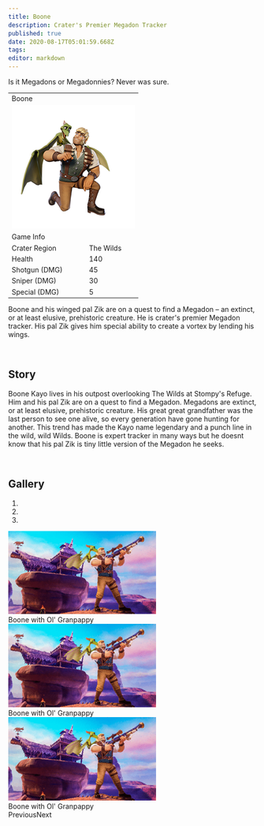 ```yaml
---
title: Boone
description: Crater's Premier Megadon Tracker
published: true
date: 2020-08-17T05:01:59.668Z
tags: 
editor: markdown
---
```


<div class="title-quote">Is it Megadons or Megadonnies? Never was sure.</div>
<div>
  <table class="infobox character">
    <tbody>
      <tr><td class="group charname" colspan="2">Boone</td></tr>
      <tr class="charimg"><td colspan="2">
        <a class="spotlight" href="/characters/boone/boone_full_model.png">
          <img src="/characters/boone/boone_full_model-thumb.png" width="250px">
        </a>
      </td></tr>
      <tr><td class="group" colspan="2">Game Info</td></tr>
      <tr class="charbody"><td class="charkey">Crater Region</td><td class="charvalue">The Wilds</td></tr>
      <tr class="charbody"><td class="charkey">Health</td><td class="charvalue">140</td></tr>
      <tr class="charbody"><td class="charkey">Shotgun (DMG)</td><td class="charvalue">45</td></tr>
      <tr class="charbody"><td class="charkey">Sniper (DMG)</td><td class="charvalue">30</td></tr>
      <tr class="charbody"><td class="charkey">Special (DMG)</td><td class="charvalue">5</td></tr>
    </tbody>
  </table>
</div>
<div>
  <p>Boone and his winged pal Zik are on a quest to find a Megadon – an extinct, or at least elusive, prehistoric creature. He is crater's premier Megadon tracker. His pal Zik gives him special ability to create a vortex by lending his wings.</p>
</div>
<br>
<div>
  <h2>Story</h2>
    <p>Boone Kayo lives in his outpost overlooking The Wilds at Stompy's Refuge. Him and his pal Zik are on a quest to find a Megadon. Megadons are extinct, or at least elusive, prehistoric creature. His great great grandfather was the last person to see one alive, so every generation have gone hunting for another. This trend has made the Kayo name legendary and a punch line in the wild, wild Wilds. Boone is expert tracker in many ways but he doesnt know that his pal Zik is tiny little version of the Megadon he seeks.</p>
</div>
<br>
<div>
  <h2>Gallery</h2>
  <div class="carousel slide" id="carouselIndicators" data-ride="carousel" data-interval="0">
    <ol class="carousel-indicators">
        <li class="carousel-indicators-list active" data-target="#carouselIndicators" data-slide-to="0"></li>
        <li class="carousel-indicators-list" data-target="#carouselIndicators" data-slide-to="1"></li>
        <li class="carousel-indicators-list" data-target="#carouselIndicators" data-slide-to="2"></li>
    </ol>
    <div class="carousel-inner">
        <div class="carousel-item active"><img class="d-block w-100" src="/characters/boone/boone-outside-outpost-w400.png"
                width="300" />
      <div class="carousel-caption">
            Boone with Ol' Granpappy
          </div></div>
        <div class="carousel-item"><img class="d-block w-100" src="/characters/boone/boone-outside-outpost-w400.png"
                width="300" />
      <div class="carousel-caption">
            Boone with Ol' Granpappy
          </div></div>
        <div class="carousel-item"><img class="d-block w-100" src="/characters/boone/boone-outside-outpost-w400.png"
                width="300" />
      <div class="carousel-caption">
            Boone with Ol' Granpappy
          </div></div>
    </div><a class="carousel-control-prev" data-target="#carouselIndicators" role="button" data-slide="prev"><span class="carousel-control-prev-icon" aria-hidden="true"></span><span class="sr-only">Previous</span></a><a class="carousel-control-next" data-target="#carouselIndicators"
        role="button" data-slide="next"><span class="carousel-control-next-icon" aria-hidden="true"></span><span class="sr-only">Next</span></a></div>